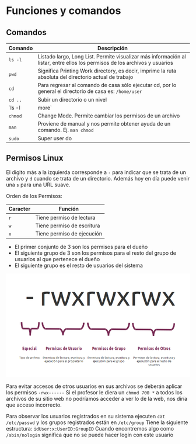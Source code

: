 # Funciones y comandos

## Comandos

|Comando|Descripción|
|--|--|
|`ls -l`| Listado largo, Long List. Permite visualizar más información al listar, entre ellos los permisos de los archivos y usuarios|
|`pwd`| Significa Printing Work directory, es decir, imprime la ruta absoluta del directorio actual de trabajo|
|`cd `| Para regresar al comando de casa sólo ejecutar cd, por lo general el directorio de casa es: `/home/user`|
|`cd ..`| Subir un directorio o un nivel|
|`ls -l | more`|Para paginar la salida podemos usar el complemento `| more` el cual nos perdirá dar enter para seguir mostrando más contenido (Sólo aplica cuando hay mucho elementos a listar)|
|`chmod`| Change Mode. Permite cambiar los permisos de un archivo|
|`man`|Proviene de manual y nos permite obtener ayuda de un comando. Ej. `man chmod`|
|`sudo`| Super user do|

## Permisos Linux
El digito más a la izquierda corresponde a `-` para indicar que se trata de un archivo y `d` cuando se trata de un directorio.
Además hoy en día puede venir una `s` para una URL suave.

Orden de los Permisos:

|Caracter|Función|
|--|--|
|`r`|Tiene permiso de lectura|
|`w`|Tiene permiso de escritura|
|`x`|Tiene permiso de ejecución|

* El primer conjunto de 3 son los permisos para el dueño
* El siguiente grupo de 3 son los permisos para el resto del grupo de usuarios al que pertenece el dueño
* El siguiente grupo es el resto de usuarios del sistema


<div align="center"><img src="permisos.png"></div>

Para evitar accesos de otros usuarios en sus archivos se deberán aplicar los permisos `-rwx------`
Si el profesor le diera un `chmod 700 *` a todos los archivos de su sitio web no podríamos acceder a ver lo de la web, nos diría que acceso incorrecto.

Para observar los usuarios registrados en su sistema ejecuten  `cat /etc/passwd` y los grupos registrados están en `/etc/group` 
Tiene la siguiente estructura: `idUser:x:UserID:GroupID`
Cuando encontremos algo como `/sbin/nologin` significa que no se puede hacer login con este usuario

